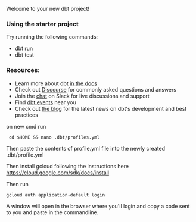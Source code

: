 Welcome to your new dbt project!

### Using the starter project

Try running the following commands:
- dbt run
- dbt test


### Resources:
- Learn more about dbt [in the docs](https://docs.getdbt.com/docs/introduction)
- Check out [Discourse](https://discourse.getdbt.com/) for commonly asked questions and answers
- Join the [chat](http://slack.getdbt.com/) on Slack for live discussions and support
- Find [dbt events](https://events.getdbt.com) near you
- Check out [the blog](https://blog.getdbt.com/) for the latest news on dbt's development and best practices


on new cmd run 
```
 cd $HOME && nano .dbt/profiles.yml
```
Then paste the contents of profile.yml file into the newly created .dbt/profile.yml

Then install gcloud following the instructions here https://cloud.google.com/sdk/docs/install

Then run
```
gcloud auth application-default login
```
A window will open in the browser where you'll login and copy a code sent to you and paste in the commandline.